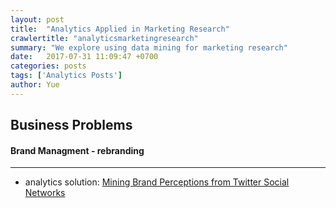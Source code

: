 ```yaml
---
layout: post
title:  "Analytics Applied in Marketing Research"
crawlertitle: "analyticsmarketingresearch"
summary: "We explore using data mining for marketing research"
date:   2017-07-31 11:09:47 +0700
categories: posts
tags: ['Analytics Posts']
author: Yue
---
```


Business Problems
---
#### Brand Managment - rebranding
___

   - analytics solution: [Mining Brand Perceptions from Twitter Social Networks](http://cs.iit.edu/~culotta/pubs/culotta16mining.pdf)
